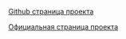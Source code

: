 [Github страница проекта](https://github.com/OpenRCT2/OpenRCT2)

[Официальная страница проекта](https://openrct2.org)


